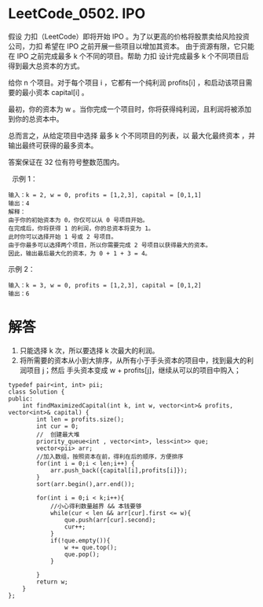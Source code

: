 # LeetCode_0502. IPO

假设 力扣（LeetCode）即将开始 IPO 。为了以更高的价格将股票卖给风险投资公司，力扣 希望在 IPO 之前开展一些项目以增加其资本。 由于资源有限，它只能在 IPO 之前完成最多 k 个不同的项目。帮助 力扣 设计完成最多 k 个不同项目后得到最大总资本的方式。

给你 n 个项目。对于每个项目 i ，它都有一个纯利润 profits[i] ，和启动该项目需要的最小资本 capital[i] 。

最初，你的资本为 w 。当你完成一个项目时，你将获得纯利润，且利润将被添加到你的总资本中。

总而言之，从给定项目中选择 最多 k 个不同项目的列表，以 最大化最终资本 ，并输出最终可获得的最多资本。

答案保证在 32 位有符号整数范围内。

 
示例 1：
```
输入：k = 2, w = 0, profits = [1,2,3], capital = [0,1,1]
输出：4
解释：
由于你的初始资本为 0，你仅可以从 0 号项目开始。
在完成后，你将获得 1 的利润，你的总资本将变为 1。
此时你可以选择开始 1 号或 2 号项目。
由于你最多可以选择两个项目，所以你需要完成 2 号项目以获得最大的资本。
因此，输出最后最大化的资本，为 0 + 1 + 3 = 4。
```

示例 2：
```
输入：k = 3, w = 0, profits = [1,2,3], capital = [0,1,2]
输出：6
```

# 解答

1. 只能选择 k 次，所以要选择 k 次最大的利润。
2. 将所需要的资本从小到大排序，从所有小于手头资本的项目中，找到最大的利润项目 j；然后 手头资本变成 w + profits[j]，继续从可以的项目中购入；

```
typedef pair<int, int> pii;
class Solution {    
public:
    int findMaximizedCapital(int k, int w, vector<int>& profits, vector<int>& capital) {
        int len = profits.size();
        int cur = 0;
        //  创建最大堆
        priority_queue<int , vector<int>, less<int>> que;
        vector<pii> arr;
        //加入数组，按照资本在前，得利在后的顺序，方便排序
        for(int i = 0;i < len;i++) {
            arr.push_back({capital[i],profits[i]});
        }
        sort(arr.begin(),arr.end());

        for(int i = 0;i < k;i++){
            //小心得利数量越界 && 本钱要够
            while(cur < len && arr[cur].first <= w){
                que.push(arr[cur].second);
                cur++;
            }
            if(!que.empty()){
                w += que.top();
                que.pop();
            }

        }
        return w;
    }
};
```